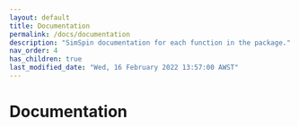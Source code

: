 ```yaml
---
layout: default
title: Documentation
permalink: /docs/documentation
description: "SimSpin documentation for each function in the package."
nav_order: 4
has_children: true
last_modified_date: "Wed, 16 February 2022 13:57:00 AWST"
---
```


# Documentation
